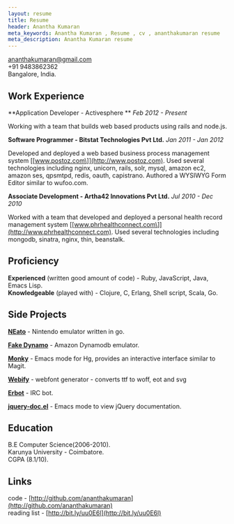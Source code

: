 ```yaml
---
layout: resume
title: Resume
header: Anantha Kumaran
meta_keywords: Anantha Kumaran , Resume , cv , ananthakumaran resume
meta_description: Anantha Kumaran resume
---
```


ananthakumaran@gmail.com  
+91 9483862362  
Bangalore, India.


Work Experience
---------------

**Application Developer - Activesphere ** *Feb 2012 - Present*

Working with a team that builds web based products using rails and
node.js.

**Software Programmer - Bitstat Technologies Pvt Ltd.** *Jan 2011 - Jan 2012*  

Developed and deployed a web based business process management
system [\[www.postoz.com\]](http://www.postoz.com). Used several technologies including nginx,
unicorn, rails, solr, mysql, amazon ec2, amazon ses, qpsmtpd, redis,
oauth, capistrano. Authored a WYSIWYG Form Editor similar to
wufoo.com.

**Associate Development - Artha42 Innovations Pvt Ltd.** *Jul 2010 -
Dec 2010*  

Worked with a team that developed and deployed
a personal health record management system [\[www.phrhealthconnect.com\]](http://www.phrhealthconnect.com). Used several technologies including mongodb,
sinatra, nginx, thin, beanstalk.

Proficiency
-----------
**Experienced** (written good amount of code) - Ruby, JavaScript, Java,
Emacs Lisp.  
**Knowledgeable** (played with) - Clojure, C, Erlang, Shell script,
Scala, Go.

Side Projects
-------------

[**NEato**](https://github.com/ananthakumaran/neato) - Nintendo emulator written in go.

[**Fake Dynamo**](https://github.com/ananthakumaran/fake_dynamo) - Amazon Dynamodb emulator.

[**Monky**](http://github.com/ananthakumaran/monky) - Emacs mode
for Hg, provides an interactive interface similar to Magit.

[**Webify**](https://github.com/ananthakumaran/webify) - webfont
generator - converts ttf to woff, eot and svg

[**Erbot**](http://github.com/ananthakumaran/erbot) - IRC bot.

[**jquery-doc.el**](http://github.com/ananthakumaran/jquery-doc.el) - Emacs mode to view jQuery documentation.

Education
---------
B.E Computer Science(2006-2010).  
Karunya University - Coimbatore.  
CGPA (8.1/10).  

Links
-----
code - [http://github.com/ananthakumaran](http://github.com/ananthakumaran)  
reading list - [http://bit.ly/uu0E6l](http://bit.ly/uu0E6l)

